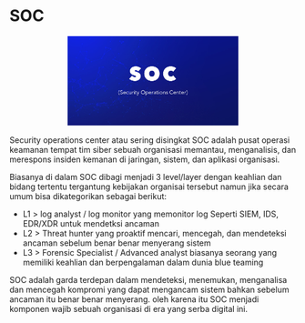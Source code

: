# SOC

<p align="center">
  <img src="../assets/soc.jpg" width="300">
</p>

Security operations center atau sering disingkat SOC adalah pusat operasi keamanan tempat tim siber sebuah organisasi memantau, menganalisis, dan merespons insiden kemanan di jaringan, sistem, dan aplikasi organisasi.

Biasanya di dalam SOC dibagi menjadi 3 level/layer dengan keahlian dan bidang tertentu tergantung kebijakan organisai tersebut namun jika secara umum bisa dikategorikan sebagai berikut:

- L1 > log analyst / log monitor yang memonitor log Seperti SIEM, IDS, EDR/XDR untuk mendetksi ancaman   
- L2 > Threat hunter yang proaktif mencari, mencegah, dan mendeteksi ancaman sebelum benar benar menyerang sistem
- L3 > Forensic Specialist / Advanced analyst biasanya seorang yang memiliki keahlian dan berpengalaman dalam dunia blue teaming  

SOC adalah garda terdepan dalam mendeteksi, menemukan, menganalisa dan mencegah kompromi yang dapat mengancam sistem bahkan sebelum ancaman itu benar benar menyerang. oleh karena itu SOC menjadi komponen wajib sebuah organisasi di era yang serba digital ini.
